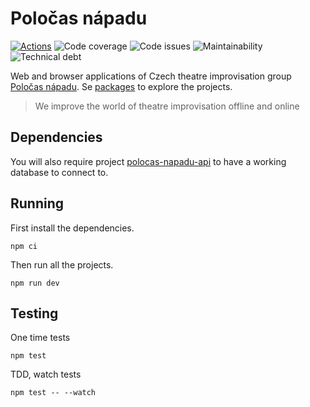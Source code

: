 # Poločas nápadu

[![Actions](https://github.com/just-paja/polocas-napadu-web/workflows/Continuous%20integration/badge.svg?branch=master)](https://github.com/just-paja/polocas-napadu-web/actions)
![Code coverage](https://img.shields.io/codeclimate/coverage/just-paja/polocas-napadu-web.svg)
![Code issues](https://img.shields.io/codeclimate/issues/just-paja/polocas-napadu-web.svg)
![Maintainability](https://img.shields.io/codeclimate/maintainability/just-paja/polocas-napadu-web.svg)
![Technical debt](https://img.shields.io/codeclimate/tech-debt/just-paja/polocas-napadu-web.svg)

Web and browser applications of Czech theatre improvisation group [Poločas nápadu](https://polocas-napadu.cz). Se [packages](https://github.com/just-paja/polocas-napadu-web/tree/master/packages) to explore the projects.

> We improve the world of theatre improvisation offline and online

## Dependencies

You will also require project [polocas-napadu-api](https://github.com/just-paja/polocas-napadu-api) to have a working database to connect to.

## Running

First install the dependencies.

```shell
npm ci
```

Then run all the projects.

```shell
npm run dev
```

## Testing

One time tests

```shell
npm test
```

TDD, watch tests

```shell
npm test -- --watch
```

